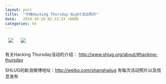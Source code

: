 ```yaml
---
layout: post
title:  "今晚Hacking Thursday Night活动照片"
date:   2019-10-18 02:31:33 +0000
categories: h4
---
```


[<img style='margin:10px;' src='/res2019q4/ja18.h4/ja17_2019_5400+08.1920p.jpg'>](/res2019q4/ja18.h4/ja17_2019_5400+08.JPG)
[<img style='margin:10px;' src='/res2019q4/ja18.h4/ja17_2020_3100+08.1920p.jpg'>](/res2019q4/ja18.h4/ja17_2020_3100+08.JPG)

有关Hacking Thursday活动的介绍：
http://www.shlug.org/about/#hacking-thursday

SHLUG的新浪微博地址：http://weibo.com/shanghailug 有每次活动照片以及信息发布


